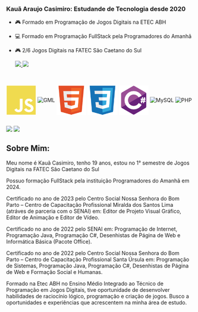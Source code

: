 ### Kauã Araujo Casimiro: Estudande de Tecnologia desde 2020


- 🎮 Formado em Programação de Jogos Digitais na ETEC ABH
- 💻 Formado em Programação FullStack pela Programadores do Amanhã
- 🎮 2/6 Jogos Digitais na FATEC São Caetano do Sul

  <a href="https://github.com/anuraghazra/github-readme-stats">
    <img algin="center" src="https://github-readme-stats.vercel.app/api?username=KauaCasimiro&show_icons=true&theme=radical">
  </a>
  
  <a href="https://github.com/KauaCasimiro/github-readme-stats">
     <img algin="center" src="https://github-readme-stats.vercel.app/api/top-langs/?username=KauaCasimiro">
  </a>

  
##
 <div style="display: inline_block"><br>
  <img align="center" alt="Js" height="80" width="80" src="https://raw.githubusercontent.com/devicons/devicon/master/icons/javascript/javascript-plain.svg">
  <img align="center" alt="GML" height="80" width="80" src="https://icons8.com/icon/pzBwti6QHuKh/game-maker">
  <img align="center" alt="HTML" height="80" width="80" src="https://raw.githubusercontent.com/devicons/devicon/master/icons/html5/html5-original.svg">
  <img align="center" alt="CSS" height="80" width="80" src="https://raw.githubusercontent.com/devicons/devicon/master/icons/css3/css3-original.svg">
  <img align="center" alt="Csharp" height="80" width="80" src="https://raw.githubusercontent.com/devicons/devicon/master/icons/csharp/csharp-original.svg">
  <img align="center" alt="MySQL" height="80" width="80" src="https://cdn.jsdelivr.net/gh/devicons/devicon@latest/icons/mysql/mysql-original-wordmark.svg" />
  <img  align="center" alt="PHP" height="80" width="80" src="https://cdn.jsdelivr.net/gh/devicons/devicon@latest/icons/php/php-original.svg" />         
</div>

##

<div> 
  <a href = "mailto:kaua.casimiro16@gmail.com"><img src="https://img.shields.io/badge/Gmail-D14836?style=for-the-badge&logo=gmail&logoColor=white" target="_blank"></a>
  <a href="https://www.linkedin.com/in/kau%C3%A3-araujo-casimiro-453b47260/" target="_blank"><img src="https://img.shields.io/badge/-LinkedIn-%230077B5?style=for-the-badge&logo=linkedin&logoColor=white" target="_blank"></a> 
  
</div>

##

## Sobre Mim:
Meu nome é Kauã Casimiro, tenho 19 anos, estou no 1° semestre de Jogos Digitais na FATEC São Caetano do Sul

Possuo formação FullStack pela instituição Programadores do Amanhã em 2024.

Certificado no ano de 2023 pelo Centro Social Nossa Senhora do Bom Parto – Centro de Capacitação Profissional Miralda dos Santos Lima (atráves de parceria com o SENAI) em: Editor de Projeto Visual Gráfico, Editor de Animação e Editor de Vídeo.

Certificado no ano de 2022 pelo SENAI em: Programação de Internet, Programação Java, Programação C#, Desenhistas de Página de Web e Informática Básica (Pacote Office).

Certificado no ano de 2022 pelo Centro Social Nossa Senhora do Bom Parto – Centro de Capacitação Profissional Santa Úrsula em: Programação de Sistemas, Programação Java, Programação C#, Desenhistas de Página de Web e Formação Social e Humanas.

Formado na Etec ABH no Ensino Médio Integrado ao Técnico de Programação em Jogos Digitais, tive oportunidade de desenvolver habilidades de raciocínio lógico, programação e criação de jogos. Busco a oportunidades e experiências que acrescentem na minha área de estudo.

